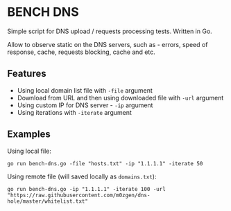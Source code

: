 # BENCH DNS

Simple script for DNS upload / requests processing tests. Written in Go.

Allow to observe static on the DNS servers, such as - errors, speed of response, cache, requests blocking, cache and etc.

## Features

* Using local domain list file with `-file` argument
* Download from URL and then using downloaded file with `-url` argument
* Using custom IP for DNS server - `-ip` argument
* Using iterations with `-iterate` argument

## Examples 

Using local file:
```
go run bench-dns.go -file "hosts.txt" -ip "1.1.1.1" -iterate 50
```

Using remote file (will saved locally as `domains.txt`):
```
go run bench-dns.go -ip "1.1.1.1" -iterate 100 -url "https://raw.githubusercontent.com/m0zgen/dns-hole/master/whitelist.txt"
```
